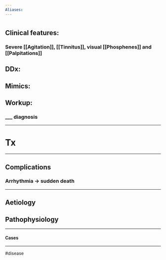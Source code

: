 ```yaml
---
Aliases:
---
```

# 
## Clinical features:
### Severe [[Agitation]], [[Tinnitus]], visual [[Phosphenes]] and [[Palpitations]]
## DDx:
###
## Mimics:
###
## Workup:
### ___ diagnosis
---
# Tx

---
## Complications
### Arrhythmia -> sudden death 

---
## Aetiology
## Pathophysiology

---
#### Cases


---
#disease 